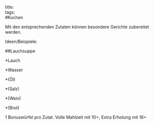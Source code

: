title:   
tags:   
#Kochen



Mit den entsprechenden Zutaten können besondere Gerichte zubereitet werden.

Ideen/Beispiele:



##Lauchsuppe

*Lauch

*Wasser

*(Öl)

*(Salz)

*(Wein)

*(Brot)



1 Bonuswürfel pro Zutat. Volle Mahlzeit mit 10+, Extra Erholung mit 16+



